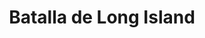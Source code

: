 ﻿---
title: "Batalla de Long Island"
permalink: periodes_814.html
layout: periode
dataInici: 1776-08-27
sidebar: periodes
pares:
  - id: 509
    title: "Guerra de Independencia de los Estados Unidos"
    dataInici: "(1775-04-19)"
    dataFi: "(1783-09-03)"

fills:
jocsPrincipals:
jocsEscenaris:
jocsEpoca:
  - title: "Table Battles"
    bggId: 230650
    escenari: "Brooklyn Heights"
    dataInici: 
    dataFi: 

  - title: "Rebels & Redcoats: Volume III"
    bggId: 19304
    escenari: "Brooklyn"
    dataInici: 
    dataFi: 

jocsEpocaEscenaris:
---

